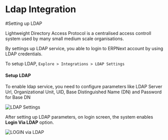 <!-- add-breadcrumbs -->
# Ldap Integration

#Setting up LDAP

Lightweight Directory Access Protocol is a centralised access controll system used by many small medium scale organisations.

By settings up LDAP service, you able to login to ERPNext account by using LDAP credentials.

To setup LDAP,
`Explore > Integrations > LDAP Settings`

#### Setup LDAP

To enable ldap service, you need to configure parameters like LDAP Server Url, Organizational Unit, UID, Base Distinguished Name (DN) and Password for Base DN

<img class="screenshot" alt="LDAP Settings" src="/docs/assets/img/setup/integrations/ldap_settings.png">


After setting up LDAP parameters, on login screen, the system enables **Login Via LDAP** option.

<img class="screenshot" alt="LOGIN via LDAP" src="/docs/assets/img/setup/integrations/login_via_ldap.png">
